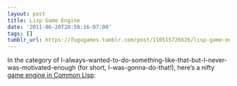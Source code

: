 ```yaml
---
layout: post
title: Lisp Game Engine
date: '2011-06-20T20:50:16-07:00'
tags: []
tumblr_url: https://fugugames.tumblr.com/post/110515726626/lisp-game-engine
---
```

In the category of I-always-wanted-to-do-something-like-that-but-I-never-was-motivated-enough (for short, I-was-gonna-do-that!), here’s a nifty [game engine in Common Lisp](http://elliottslaughter.com/2011/06/blackthorn-3d):

